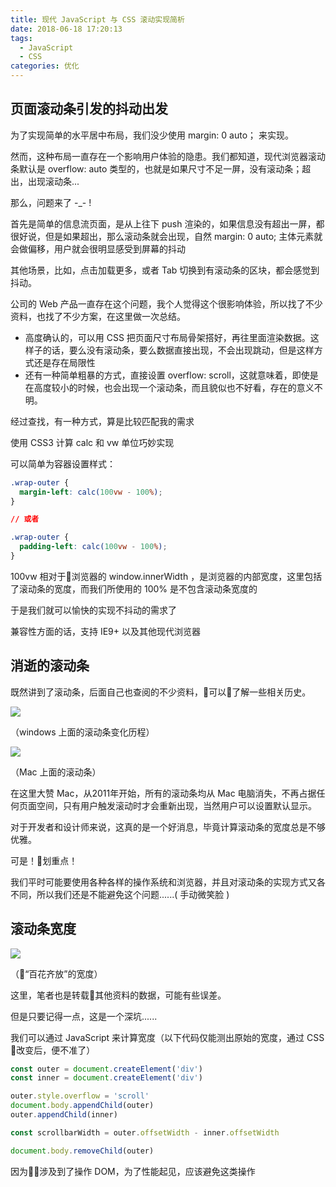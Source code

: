 ```yaml
---
title: 现代 JavaScript 与 CSS 滚动实现简析
date: 2018-06-18 17:20:13
tags:
  - JavaScript
  - CSS
categories: 优化
---
```


## 页面滚动条引发的抖动出发

为了实现简单的水平居中布局，我们没少使用 margin: 0 auto； 来实现。

然而，这种布局一直存在一个影响用户体验的隐患。我们都知道，现代浏览器滚动条默认是 overflow: auto 类型的，也就是如果尺寸不足一屏，没有滚动条；超出，出现滚动条...

那么，问题来了 -_- !

首先是简单的信息流页面，是从上往下 push 渲染的，如果信息没有超出一屏，都很好说，但是如果超出，那么滚动条就会出现，自然
 margin: 0 auto; 主体元素就会做偏移，用户就会很明显感受到屏幕的抖动

 其他场景，比如，点击加载更多，或者 Tab 切换到有滚动条的区块，都会感觉到抖动。

 公司的 Web 产品一直存在这个问题，我个人觉得这个很影响体验，所以找了不少资料，也找了不少方案，在这里做一次总结。

- 高度确认的，可以用 CSS 把页面尺寸布局骨架搭好，再往里面渲染数据。这样子的话，要么没有滚动条，要么数据直接出现，不会出现跳动，但是这样方式还是存在局限性
- 还有一种简单粗暴的方式，直接设置 overflow: scroll，这就意味着，即使是在高度较小的时候，也会出现一个滚动条，而且貌似也不好看，存在的意义不明。

经过查找，有一种方式，算是比较匹配我的需求

使用 CSS3 计算 calc 和 vw 单位巧妙实现

可以简单为容器设置样式：

```css
.wrap-outer {
  margin-left: calc(100vw - 100%);
}

// 或者

.wrap-outer {
  padding-left: calc(100vw - 100%);
}
```

100vw 相对于浏览器的 window.innerWidth ，是浏览器的内部宽度，这里包括了滚动条的宽度，而我们所使用的 100% 是不包含滚动条宽度的

于是我们就可以愉快的实现不抖动的需求了

兼容性方面的话，支持 IE9+ 以及其他现代浏览器

## 消逝的滚动条

既然讲到了滚动条，后面自己也查阅的不少资料，可以了解一些相关历史。

![](https://static.skynian.cn/scroll-bar-2018618175358.png)

（windows 上面的滚动条变化历程）

![](https://static.skynian.cn/scroll-bar-2018618175513.png)

（Mac 上面的滚动条）

在这里大赞 Mac，从2011年开始，所有的滚动条均从 Mac 电脑消失，不再占据任何页面空间，只有用户触发滚动时才会重新出现，当然用户可以设置默认显示。

对于开发者和设计师来说，这真的是一个好消息，毕竟计算滚动条的宽度总是不够优雅。

可是！划重点！

我们平时可能要使用各种各样的操作系统和浏览器，并且对滚动条的实现方式又各不同，所以我们还是不能避免这个问题......( 手动微笑脸 )

## 滚动条宽度

![](https://static.skynian.cn/scroll-bar-201861818333.png)

（“百花齐放”的宽度）

这里，笔者也是转载其他资料的数据，可能有些误差。

但是只要记得一点，这是一个深坑......

我们可以通过 JavaScript 来计算宽度（以下代码仅能测出原始的宽度，通过 CSS 改变后，便不准了）

```js
const outer = document.createElement('div')
const inner = document.createElement('div')

outer.style.overflow = 'scroll'
document.body.appendChild(outer)
outer.appendChild(inner)

const scrollbarWidth = outer.offsetWidth - inner.offsetWidth

document.body.removeChild(outer)
```

因为涉及到了操作 DOM，为了性能起见，应该避免这类操作



